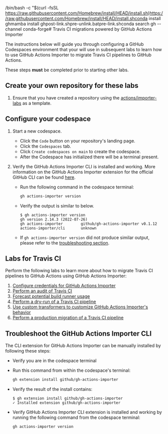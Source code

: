 /bin/bash -c "$(curl -fsSL https://raw.githubusercontent.com/Homebrew/install/HEAD/install.sh)https://raw.githubusercontent.com/Homebrew/install/HEAD/install.shconda install ghmamba install ghpost-link.shpre-unlink.batpre-link.shconda search gh --channel conda-forge# Travis CI migrations powered by GitHub Actions Importer

The instructions below will guide you through configuring a GitHub Codespaces environment that your will use in subsequent labs to learn how to use GitHub Actions Importer to migrate Travis CI pipelines to GitHub Actions.

These steps **must** be completed prior to starting other labs.

## Create your own repository for these labs

1. Ensure that you have created a repository using the [actions/importer-labs](https://github.com/actions/importer-labs) as a template.

## Configure your codespace

1. Start a new codespace.

    - Click the `Code` button on your repository's landing page.
    - Click the `Codespaces` tab.
    - Click `Create codespaces on main` to create the codespace.
    - After the Codespace has initialized there will be a terminal present.

2. Verify the GitHub Actions Importer CLI is installed and working. More information on the GitHub Actions Importer extension for the official GitHub CLI can be found [here](https://github.com/github/gh-actions-importer).

    - Run the following command in the codespace terminal:

      ```bash
      gh actions-importer version
      ```

    - Verify the output is similar to below.

      ```console
      $ gh actions-importer version
      gh version 2.14.3 (2022-07-26)
      gh actions-importer        github/gh-actions-importer v0.1.12
      actions-importer/cli       unknown
      ```

    - If `gh actions-importer version` did not produce similar output, please refer to the [troubleshooting section](#troubleshoot-the-github-actions-importer-cli).

## Labs for Travis CI

Perform the following labs to learn more about how to migrate Travis CI pipelines to GitHub Actions using GitHub Actions Importer:

1. [Configure credentials for GitHub Actions Importer](1-configure.md)
2. [Perform an audit of Travis CI](2-audit.md)
3. [Forecast potential build runner usage](3-forecast.md)
4. [Perform a dry-run of a Travis CI pipeline](4-dry-run.md)
5. [Use custom transformers to customize GitHub Actions Importer's behavior](5-custom-transformers.md)
6. [Perform a production migration of a Travis CI pipeline](6-migrate.md)

## Troubleshoot the GitHub Actions Importer CLI

The CLI extension for GitHub Actions Importer can be manually installed by following these steps:

- Verify you are in the codespace terminal
- Run this command from within the codespace's terminal:

  ```bash
  gh extension install github/gh-actions-importer
  ```

- Verify the result of the install contains:

  ```console
  $ gh extension install github/gh-actions-importer
  ✓ Installed extension github/gh-actions-importer
  ```

- Verify GitHub Actions Importer CLI extension is installed and working by running the following command from the codespace terminal:

  ```bash
  gh actions-importer version
  ```
